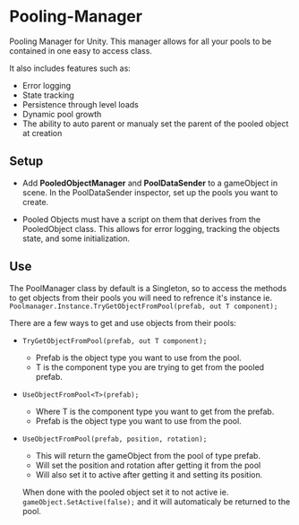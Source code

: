 # Pooling-Manager
Pooling Manager for Unity. This manager allows for all your pools to be contained in one easy to access class. 

It also includes features such as: 
* Error logging 
* State tracking
* Persistence through level loads
* Dynamic pool growth
* The ability to auto parent or manualy set the parent of the pooled object at creation

## Setup
* Add **PooledObjectManager** and **PoolDataSender** to a gameObject in scene. In the PoolDataSender inspector, set up the pools you want to create. 

* Pooled Objects must have a script on them that derives from the PooledObject class. This allows for error logging, tracking the objects state, and some initialization.

## Use
The PoolManager class by default is a Singleton, so to access the methods to get objects from their pools you will need to refrence it's instance ie. ```Poolmanager.Instance.TryGetObjectFromPool(prefab, out T component);```

There are a few ways to get and use objects from their pools:
* ```TryGetObjectFromPool(prefab, out T component);```
  * Prefab is the object type you want to use from the pool.
  * T is the component type you are trying to get from the pooled prefab.
* ```UseObjectFromPool<T>(prefab);```
  * Where T is the component type you want to get from the prefab.
  * Prefab is the object type you want to use from the pool.
* ```UseObjectFromPool(prefab, position, rotation);```
  * This will return the gameObject from the pool of type prefab.
  * Will set the position and rotation after getting it from the pool
  * Will also set it to active after getting it and setting its position.
  
  When done with the pooled object set it to not active ie. ```gameObject.SetActive(false);``` and it will automaticaly be returned to the pool.
